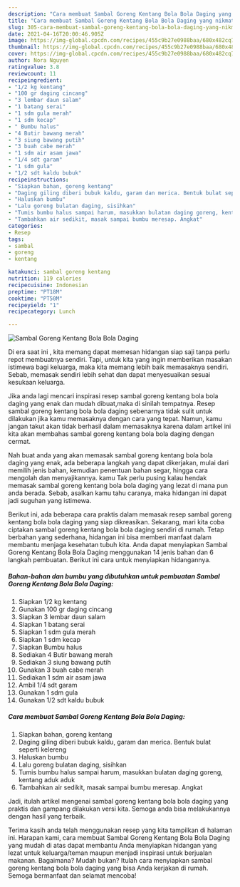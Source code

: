 ```yaml
---
description: "Cara membuat Sambal Goreng Kentang Bola Bola Daging yang nikmat dan Mudah Dibuat"
title: "Cara membuat Sambal Goreng Kentang Bola Bola Daging yang nikmat dan Mudah Dibuat"
slug: 305-cara-membuat-sambal-goreng-kentang-bola-bola-daging-yang-nikmat-dan-mudah-dibuat
date: 2021-04-16T20:00:46.905Z
image: https://img-global.cpcdn.com/recipes/455c9b27e0988baa/680x482cq70/sambal-goreng-kentang-bola-bola-daging-foto-resep-utama.jpg
thumbnail: https://img-global.cpcdn.com/recipes/455c9b27e0988baa/680x482cq70/sambal-goreng-kentang-bola-bola-daging-foto-resep-utama.jpg
cover: https://img-global.cpcdn.com/recipes/455c9b27e0988baa/680x482cq70/sambal-goreng-kentang-bola-bola-daging-foto-resep-utama.jpg
author: Nora Nguyen
ratingvalue: 3.8
reviewcount: 11
recipeingredient:
- "1/2 kg kentang"
- "100 gr daging cincang"
- "3 lembar daun salam"
- "1 batang serai"
- "1 sdm gula merah"
- "1 sdm kecap"
- " Bumbu halus"
- "4 Butir bawang merah"
- "3 siung bawang putih"
- "3 buah cabe merah"
- "1 sdm air asam jawa"
- "1/4 sdt garam"
- "1 sdm gula"
- "1/2 sdt kaldu bubuk"
recipeinstructions:
- "Siapkan bahan, goreng kentang"
- "Daging giling diberi bubuk kaldu, garam dan merica. Bentuk bulat seperti kelereng"
- "Haluskan bumbu"
- "Lalu goreng bulatan daging, sisihkan"
- "Tumis bumbu halus sampai harum, masukkan bulatan daging goreng, kentang aduk aduk"
- "Tambahkan air sedikit, masak sampai bumbu meresap. Angkat"
categories:
- Resep
tags:
- sambal
- goreng
- kentang

katakunci: sambal goreng kentang 
nutrition: 119 calories
recipecuisine: Indonesian
preptime: "PT18M"
cooktime: "PT50M"
recipeyield: "1"
recipecategory: Lunch

---
```



![Sambal Goreng Kentang Bola Bola Daging](https://img-global.cpcdn.com/recipes/455c9b27e0988baa/680x482cq70/sambal-goreng-kentang-bola-bola-daging-foto-resep-utama.jpg)

Di era  saat ini , kita memang dapat memesan hidangan siap saji tanpa perlu repot membuatnya sendiri. Tapi, untuk kita yang ingin memberikan masakan istimewa bagi keluarga, maka kita memang lebih baik memasaknya sendiri. Sebab, memasak sendiri lebih sehat dan dapat menyesuaikan sesuai kesukaan keluarga.

Jika anda lagi mencari inspirasi resep sambal goreng kentang bola bola daging yang enak dan mudah dibuat,maka di sinilah tempatnya. Resep sambal goreng kentang bola bola daging  sebenarnya tidak sulit untuk dilakukan jika kamu memasaknya dengan cara yang tepat. Namun, kamu jangan takut akan tidak berhasil dalam memasaknya 
karena dalam artikel ini kita akan membahas sambal goreng kentang bola bola daging dengan cermat.  



Nah buat anda yang akan memasak sambal goreng kentang bola bola daging yang enak, ada beberapa langkah yang dapat dikerjakan, mulai dari memilih jenis bahan, kemudian penentuan bahan segar, hingga cara mengolah dan menyajikannya. kamu Tak perlu pusing kalau hendak memasak sambal goreng kentang bola bola daging yang lezat di mana pun anda berada. Sebab, asalkan kamu  tahu caranya, maka hidangan ini dapat jadi suguhan yang istimewa.

Berikut ini, ada beberapa cara praktis  dalam memasak resep sambal goreng kentang bola bola daging yang siap dikreasikan. Sekarang, mari kita coba ciptakan sambal goreng kentang bola bola daging sendiri di rumah. Tetap berbahan yang sederhana, hidangan ini bisa memberi manfaat dalam membantu menjaga kesehatan tubuh kita. Anda dapat menyiapkan Sambal Goreng Kentang Bola Bola Daging menggunakan 14 jenis bahan dan 6 langkah pembuatan. Berikut ini cara untuk menyiapkan hidangannya.

<!--inarticleads1-->

##### Bahan-bahan dan bumbu yang dibutuhkan untuk pembuatan Sambal Goreng Kentang Bola Bola Daging:

1. Siapkan 1/2 kg kentang
1. Gunakan 100 gr daging cincang
1. Siapkan 3 lembar daun salam
1. Siapkan 1 batang serai
1. Siapkan 1 sdm gula merah
1. Siapkan 1 sdm kecap
1. Siapkan  Bumbu halus
1. Sediakan 4 Butir bawang merah
1. Sediakan 3 siung bawang putih
1. Gunakan 3 buah cabe merah
1. Sediakan 1 sdm air asam jawa
1. Ambil 1/4 sdt garam
1. Gunakan 1 sdm gula
1. Gunakan 1/2 sdt kaldu bubuk




<!--inarticleads2-->

##### Cara membuat Sambal Goreng Kentang Bola Bola Daging:

1. Siapkan bahan, goreng kentang
1. Daging giling diberi bubuk kaldu, garam dan merica. Bentuk bulat seperti kelereng
1. Haluskan bumbu
1. Lalu goreng bulatan daging, sisihkan
1. Tumis bumbu halus sampai harum, masukkan bulatan daging goreng, kentang aduk aduk
1. Tambahkan air sedikit, masak sampai bumbu meresap. Angkat




Jadi, itulah artikel mengenai  sambal goreng kentang bola bola daging  yang praktis dan gampang dilakukan versi kita. Semoga anda bisa melakukannya dengan hasil yang terbaik. 

Terima kasih anda telah menggunakan resep yang kita tampilkan di halaman ini. Harapan kami, cara membuat  Sambal Goreng Kentang Bola Bola Daging yang mudah di atas dapat membantu Anda menyiapkan hidangan yang lezat untuk keluarga/teman maupun menjadi inspirasi untuk berjualan makanan. Bagaimana? Mudah bukan? Itulah cara menyiapkan sambal goreng kentang bola bola daging yang bisa Anda kerjakan di rumah. Semoga bermanfaat dan selamat mencoba!

